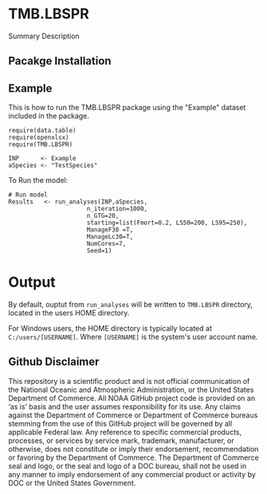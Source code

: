 # TMB.LBSPR

Summary Description

## Pacakge Installation 



## Example 

This is how to run the TMB.LBSPR package using the "Example" dataset included in the package.

```
require(data.table) 
require(openxlsx) 
require(TMB.LBSPR)

INP      <- Example
aSpecies <- "TestSpecies"
```

To Run the model: 

```
# Run model
Results   <- run_analyses(INP,aSpecies,
                      n_iteration=1000,
                      n_GTG=20,
                      starting=list(Fmort=0.2, LS50=200, LS95=250),
                      ManageF30 =T,
                      ManageLc30=T,
                      NumCores=7,
                      Seed=1)
```

# Output

By default, ouptut from `run_analyses` will be written to `TMB.LBSPR` directory, located in the users HOME directory. 

For Windows users, the HOME directory is typically located at `C:/users/[USERNAME]`. Where `[USERNAME]` is the system's user account name.


## Github Disclaimer

This repository is a scientific product and is not official communication of the National Oceanic and Atmospheric Administration, or the United States Department of Commerce. All NOAA GitHub project code is provided on an ‘as is’ basis and the user assumes responsibility for its use. Any claims against the Department of Commerce or Department of Commerce bureaus stemming from the use of this GitHub project will be governed by all applicable Federal law. Any reference to specific commercial products, processes, or services by service mark, trademark, manufacturer, or otherwise, does not constitute or imply their endorsement, recommendation or favoring by the Department of Commerce. The Department of Commerce seal and logo, or the seal and logo of a DOC bureau, shall not be used in any manner to imply endorsement of any commercial product or activity by DOC or the United States Government.
